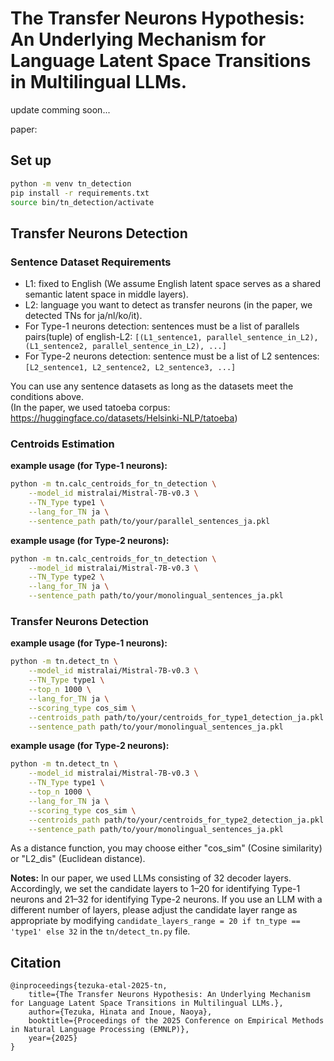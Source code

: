 # The Transfer Neurons Hypothesis: An Underlying Mechanism for Language Latent Space Transitions in Multilingual LLMs.

update comming soon...

paper: 

## Set up
```bash
python -m venv tn_detection
pip install -r requirements.txt
source bin/tn_detection/activate
```

## Transfer Neurons Detection
### Sentence Dataset Requirements
- L1: fixed to English (We assume English latent space serves as a shared semantic latent space in middle layers).
- L2: language you want to detect as transfer neurons (in the paper, we detected TNs for ja/nl/ko/it).
- For Type-1 neurons detection: sentences must be a list of parallels pairs(tuple) of english-L2: ```[(L1_sentence1, parallel_sentence_in_L2), (L1_sentence2, parallel_sentence_in_L2), ...]```
- For Type-2 neurons detection: sentence must be a list of L2 sentences: ```[L2_sentence1, L2_sentence2, L2_sentence3, ...]```

You can use any sentence datasets as long as the datasets meet the conditions above.  
(In the paper, we used tatoeba corpus: https://huggingface.co/datasets/Helsinki-NLP/tatoeba)

### Centroids Estimation
**example usage (for Type-1 neurons):**
```bash
python -m tn.calc_centroids_for_tn_detection \
    --model_id mistralai/Mistral-7B-v0.3 \
    --TN_Type type1 \
    --lang_for_TN ja \
    --sentence_path path/to/your/parallel_sentences_ja.pkl
```
**example usage (for Type-2 neurons):**
```bash
python -m tn.calc_centroids_for_tn_detection \
    --model_id mistralai/Mistral-7B-v0.3 \
    --TN_Type type2 \
    --lang_for_TN ja \
    --sentence_path path/to/your/monolingual_sentences_ja.pkl
```

### Transfer Neurons Detection
**example usage (for Type-1 neurons):**  
```bash
python -m tn.detect_tn \
    --model_id mistralai/Mistral-7B-v0.3 \
    --TN_Type type1 \
    --top_n 1000 \
    --lang_for_TN ja \
    --scoring_type cos_sim \
    --centroids_path path/to/your/centroids_for_type1_detection_ja.pkl \
    --sentence_path path/to/your/monolingual_sentences_ja.pkl
```
**example usage (for Type-2 neurons):**
```bash
python -m tn.detect_tn \
    --model_id mistralai/Mistral-7B-v0.3 \
    --TN_Type type1 \
    --top_n 1000 \
    --lang_for_TN ja \
    --scoring_type cos_sim \
    --centroids_path path/to/your/centroids_for_type2_detection_ja.pkl \
    --sentence_path path/to/your/monolingual_sentences_ja.pkl
```
As a distance function, you may choose either "cos_sim" (Cosine similarity) or "L2_dis" (Euclidean distance).

**Notes:** In our paper, we used LLMs consisting of 32 decoder layers. Accordingly, we set the candidate layers to 1–20 for identifying Type-1 neurons and 21–32 for identifying Type-2 neurons.
If you use an LLM with a different number of layers, please adjust the candidate layer range as appropriate by modifying ```candidate_layers_range = 20 if tn_type == 'type1' else 32``` in the ```tn/detect_tn.py``` file.

## Citation
```
@inproceedings{tezuka-etal-2025-tn,
    title={The Transfer Neurons Hypothesis: An Underlying Mechanism for Language Latent Space Transitions in Multilingual LLMs.},
    author={Tezuka, Hinata and Inoue, Naoya},
    booktitle={Proceedings of the 2025 Conference on Empirical Methods in Natural Language Processing (EMNLP)},
    year={2025}
}
```